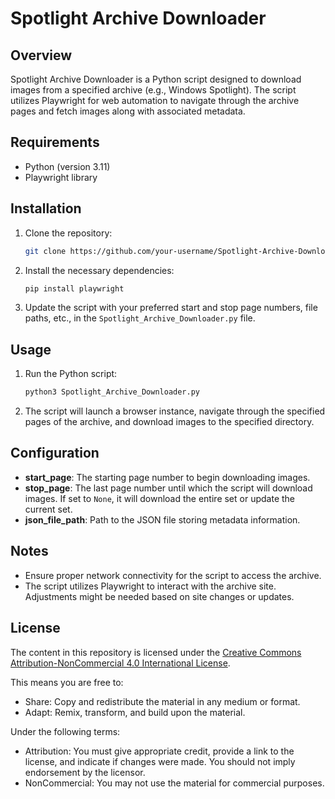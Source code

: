 # Spotlight Archive Downloader

## Overview

Spotlight Archive Downloader is a Python script designed to download images from a specified archive (e.g., Windows Spotlight). The script utilizes Playwright for web automation to navigate through the archive pages and fetch images along with associated metadata.

## Requirements

- Python (version 3.11)
- Playwright library

## Installation

1. Clone the repository:

    ```bash
    git clone https://github.com/your-username/Spotlight-Archive-Downloader.git
    ```

2. Install the necessary dependencies:

    ```bash
    pip install playwright
    ```

3. Update the script with your preferred start and stop page numbers, file paths, etc., in the `Spotlight_Archive_Downloader.py` file.

## Usage

1. Run the Python script:

    ```bash
    python3 Spotlight_Archive_Downloader.py
    ```

2. The script will launch a browser instance, navigate through the specified pages of the archive, and download images to the specified directory.

## Configuration

- **start_page**: The starting page number to begin downloading images.
- **stop_page**: The last page number until which the script will download images. If set to `None`, it will download the entire set or update the current set.
- **json_file_path**: Path to the JSON file storing metadata information.

## Notes

- Ensure proper network connectivity for the script to access the archive.
- The script utilizes Playwright to interact with the archive site. Adjustments might be needed based on site changes or updates.

## License

The content in this repository is licensed under the [Creative Commons Attribution-NonCommercial 4.0 International License](https://creativecommons.org/licenses/by-nc/4.0/legalcode).

This means you are free to:
- Share: Copy and redistribute the material in any medium or format.
- Adapt: Remix, transform, and build upon the material.

Under the following terms:
- Attribution: You must give appropriate credit, provide a link to the license, and indicate if changes were made. You should not imply endorsement by the licensor.
- NonCommercial: You may not use the material for commercial purposes.

